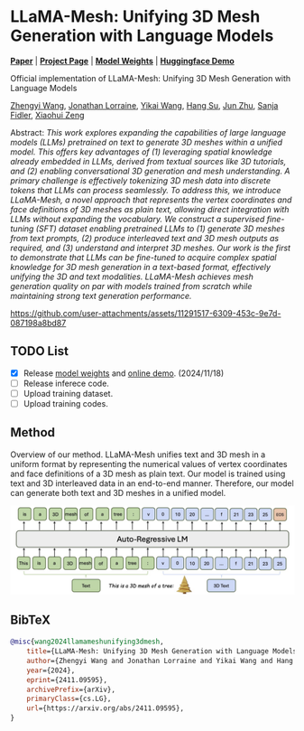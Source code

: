 # LLaMA-Mesh: Unifying 3D Mesh Generation with Language Models

[**Paper**](https://arxiv.org/pdf/2411.09595) | [**Project Page**](https://research.nvidia.com/labs/toronto-ai/LLaMA-Mesh/) | [**Model Weights**](https://huggingface.co/Zhengyi/LLaMA-Mesh) | [**Huggingface Demo**](https://huggingface.co/spaces/Zhengyi/LLaMA-Mesh)

Official implementation of LLaMA-Mesh: Unifying 3D Mesh Generation with Language Models


[Zhengyi Wang](https://thuwzy.github.io/), [Jonathan Lorraine](https://www.jonlorraine.com/), [Yikai Wang](https://yikaiw.github.io/), [Hang Su](https://www.suhangss.me/), [Jun Zhu](https://ml.cs.tsinghua.edu.cn/~jun/index.shtml), [Sanja Fidler](https://www.cs.utoronto.ca/~fidler/), [Xiaohui Zeng](https://www.cs.utoronto.ca/~xiaohui/)



Abstract: *This work explores expanding the capabilities of large language models (LLMs) pretrained on text to generate 3D meshes within a unified model. This offers key advantages of (1) leveraging spatial knowledge already embedded in LLMs, derived from textual sources like 3D tutorials, and (2) enabling conversational 3D generation and mesh understanding. A primary challenge is effectively tokenizing 3D mesh data into discrete tokens that LLMs can process seamlessly. To address this, we introduce LLaMA-Mesh, a novel approach that represents the vertex coordinates and face definitions of 3D meshes as plain text, allowing direct integration with LLMs without expanding the vocabulary. We construct a supervised fine-tuning (SFT) dataset enabling pretrained LLMs to (1) generate 3D meshes from text prompts, (2) produce interleaved text and 3D mesh outputs as required, and (3) understand and interpret 3D meshes. Our work is the first to demonstrate that LLMs can be fine-tuned to acquire complex spatial knowledge for 3D mesh generation in a text-based format, effectively unifying the 3D and text modalities. LLaMA-Mesh achieves mesh generation quality on par with models trained from scratch while maintaining strong text generation performance.*


https://github.com/user-attachments/assets/11291517-6309-453c-9e7d-087198a8bd87

## TODO List

- [x] Release [model weights](https://huggingface.co/Zhengyi/LLaMA-Mesh) and [online demo](https://huggingface.co/spaces/Zhengyi/LLaMA-Mesh). (2024/11/18)
- [ ] Release inferece code.
- [ ] Upload training dataset.
- [ ] Upload training codes.

## Method

Overview of our method. LLaMA-Mesh unifies text and 3D mesh in a uniform format by representing the numerical values of vertex coordinates and face definitions of a 3D mesh as plain text. Our model is trained using text and 3D interleaved data in an end-to-end manner. Therefore, our model can generate both text and 3D meshes in a unified model.
<p align="center">
    <img src="assets/pipeline.jpg">
</p>

## BibTeX

```bibtex
@misc{wang2024llamameshunifying3dmesh,
    title={LLaMA-Mesh: Unifying 3D Mesh Generation with Language Models}, 
    author={Zhengyi Wang and Jonathan Lorraine and Yikai Wang and Hang Su and Jun Zhu and Sanja Fidler and Xiaohui Zeng},
    year={2024},
    eprint={2411.09595},
    archivePrefix={arXiv},
    primaryClass={cs.LG},
    url={https://arxiv.org/abs/2411.09595}, 
} 
```
